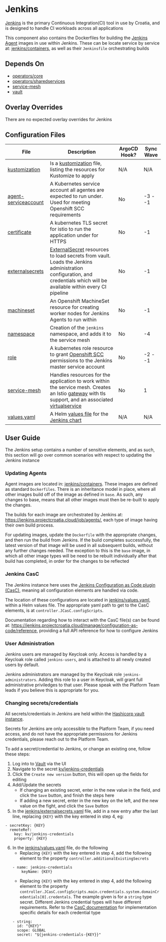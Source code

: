 # Jenkins

[Jenkins](https://www.jenkins.io/) is the primary Continuous Integration(CI) tool in use by Croatia, and is designed to handle CI workloads across all applications

This component also contains the Dockerfiles for building the [Jenkins Agent](https://www.jenkins.io/doc/book/using/using-agents/) images in use within Jenkins. These can be locate service by service at: [jenkins/containers](https://bitbucket.projectcroatia.cloud/projects/DIG/repos/croatia-components/browse/jenkins/containers), as well as their `Jenkinsfile` orchestrating builds

## Depends On

- [operators/core](https://bitbucket.projectcroatia.cloud/projects/DIG/repos/croatia-components/browse/operators/core)
- [operators/sharedservices](https://bitbucket.projectcroatia.cloud/projects/DIG/repos/croatia-components/browse/operators/sharedservices)
- [service-mesh](https://bitbucket.projectcroatia.cloud/projects/DIG/repos/croatia-components/browse/service-mesh)
- [vault](https://bitbucket.projectcroatia.cloud/projects/DIG/repos/croatia-components/browse/vault)

## Overlay Overrides

There are no expected overlay overrides for Jenkins

## Configuration Files

| File | Description | ArgoCD Hook? | Sync Wave |
| ---- | ----------- | ------------ | --------- |
| [kustomization](https://bitbucket.projectcroatia.cloud/projects/DIG/repos/croatia-components/browse/jenkins/kustomization.yaml) | Is a [kustomization](https://kubernetes.io/docs/tasks/manage-kubernetes-objects/kustomization/#kustomize-feature-list) file, listing the resources for Kustomize to apply | N/A | N/A |
| [agent-serviceaccount](https://bitbucket.projectcroatia.cloud/projects/DIG/repos/croatia-components/browse/jenkins/agent-serviceaccount.yaml) | A Kubernetes service account all agentes are expected to run under. Used for meeting Openshift SCC requirements | No | -3 - -1 |
| [certificate](https://bitbucket.projectcroatia.cloud/projects/DIG/repos/croatia-components/browse/jenkins/certificate.yaml) | A kubernetes TLS secret for istio to run the application under for HTTPS | No | -1 |
| [externalsecrets](https://bitbucket.projectcroatia.cloud/projects/DIG/repos/croatia-components/browse/jenkins/externalsecrets.yaml) | [ExternalSecret](https://external-secrets.io/v0.7.2/api/externalsecret/) resources to load secrets from vault. Loads the Jenkins administration configuration, and credentials which will be available within every CI pipeline | No | -1 |
| [machineset](https://bitbucket.projectcroatia.cloud/projects/DIG/repos/croatia-components/browse/jenkins/machineset.yaml) | An Openshift MachineSet resource for creating worker nodes for Jenkins Agents to run within | No | -1 |
| [namespace](https://bitbucket.projectcroatia.cloud/projects/DIG/repos/croatia-components/browse/jenkins/namespace.yaml) | Creation of the `jenkins` namespace, and adds it to the service mesh | No | -4 |
| [role](https://bitbucket.projectcroatia.cloud/projects/DIG/repos/croatia-components/browse/jenkins/role.yaml) | A kubernetes role resource to grant [Openshift SCC](https://docs.openshift.com/container-platform/4.10/authentication/managing-security-context-constraints.html) permissions to the Jenkins master service account | No | -2 - -1 |
| [service-mesh](https://bitbucket.projectcroatia.cloud/projects/DIG/repos/croatia-components/browse/jenkins/service-mesh.yaml) | Handles resources for the application to work within the service mesh. Creates an Istio [gateway](https://istio.io/latest/docs/reference/config/networking/gateway/) with tls support, and an associated [virtualservice](https://istio.io/latest/docs/reference/config/networking/virtual-service/) | No | 1 |
| [values.yaml](https://bitbucket.projectcroatia.cloud/projects/DIG/repos/croatia-components/browse/jenkins/values.yaml) | A Helm [values file](https://helm.sh/docs/chart_template_guide/values_files/) for the [Jenkins chart](https://github.com/jenkinsci/helm-charts/tree/main/charts/jenkins) | N/A | N/A |

## User Guide

The Jenkins setup contains a number of sensitive elements, and as such, this section will go over common scenarios with respect to updating the Jenkins instance

### Updating Agents

Agent images are located in: [jenkins/containers](https://bitbucket.projectcroatia.cloud/projects/DIG/repos/croatia-components/browse/jenkins/containers). These images are defined as standard `Dockerfiles`. There is an inheritance model in place, where all other images build off of the image as defined in `base`. As such, any changes to base, means that all other images must then be re-built to apply the changes.

The builds for each image are orchestrated by Jenkins at: https://jenkins.projectcroatia.cloud/job/agents/, each type of image having their own build process.

For updating images, update the `Dockerfile` with the appropriate changes, and then run the build from Jenkins. If the build completes successfully, the latest version of that image will be used in all subsequent builds, without any further changes needed. The exception to this is the `base` image, in which all other image types will be need to be rebuilt individually after that build has completed, in order for the changes to be reflected

### Jenkins CasC

The Jenkins instance here uses the [Jenkins Configuration as Code plugin (CasC)](https://plugins.jenkins.io/configuration-as-code/), meaning all configuration elements are handled via code.

The location of these configurations are located in [jenkins/values.yaml](https://bitbucket.projectcroatia.cloud/projects/DIG/repos/croatia-components/browse/jenkins/values.yaml), within a Helm values file. The appropriate yaml path to get to the CasC elements, is at `controller.JCasC.configScripts`.

Documentation regarding how to interact with the CasC file(s) can be found at: https://jenkins.projectcroatia.cloud/manage/configuration-as-code/reference, providing a full API reference for how to configure Jenkins

### User Administration

Jenkins users are managed by Keycloak only. Access is handled by a Keycloak role called `jenkins-users`, and is attached to all newly created users by default.

Jenkins administrators are managed by the Keycloak role `jenkins-administrators`. Adding this role to a user in Keycloak, will grant full administrative priviledges to that user. Please speak with the Platform Team leads if you believe this is appropriate for you.

### Changing secrets/credentials

All secrets/credentials in Jenkins are held within the [Hashicorp vault instance](https://vault.ingress.san-sandbox.projectcroatia.cloud/).

Secrets for Jenkins are only accessible to the Platform Team, if you need access, and do not have the appropriate permissions for Jenkins credentials, please reach out to the Platform Team.

To add a secret/credential to Jenkins, or change an existing one, follow these steps:
1. Log into to [Vault](https://vault.ingress.san-sandbox.projectcroatia.cloud/) via the UI
2. Navigate to the secret [kv/jenkins-credentials](https://vault.ingress.san-sandbox.projectcroatia.cloud/ui/vault/secrets/kv/show/jenkins-credentials)
3. Click the `Create new version` button, this will open up the fields for editing
4. Add/Update the secrets
    - If changing an existing secret, enter in the new value in the field, and click the `Save` button, and finish the steps here
    - If adding a new secret, enter in the new key on the left, and the new value on the fight, and click the `Save` button
5. In the [jenkins/externalsecrets.yaml](https://bitbucket.projectcroatia.cloud/projects/DIG/repos/croatia-components/browse/jenkins/externalsecrets.yaml) file, add in a new entry after the last line, replacing `{KEY}` with the key entered in step 4, eg:
```
- secretKey: {KEY}
  remoteRef:
    key: kv/jenkins-credentials
    property: {KEY}
```
6. In the [jenkins/values.yaml](https://bitbucket.projectcroatia.cloud/projects/DIG/repos/croatia-components/browse/jenkins/values.yaml) file, do the following
    - Replacing `{KEY}` with the key entered in step 4, add the following element to the property `controller.additionalExistingSecrets`
    ```
    - name: jenkins-credentials
        keyName: {KEY}
    ```
    - Replacing `{KEY}` with the key entered in step 4, add the following element to the property `controller.JCasC.configScripts.main.credentials.system.domainCredentials[0].credentals`. The example given is for a `string` type secret. Different Jenkins credential types will have different requirements. Refer to the [CasC documentation](https://jenkins.projectcroatia.cloud/manage/configuration-as-code/reference#domainCredentials) for implementation specific details for each credential type
    ```
    - string:
      id: "{KEY}"
      scope: GLOBAL
      secret: "${jenkins-credentials-{KEY}}"
    ``` 

